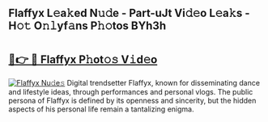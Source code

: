 ## Flaffyx L𝚎a𝚔ed N𝚞𝚍e - Part-uJt Vi𝚍𝚎o L𝚎a𝚔s - H𝚘𝚝 O𝚗𝚕yf𝚊ns P𝚑𝚘tos BYh3h

# <h2><a href="http://kf80a0c.oniu.top/?m=Flaffyx">🔗👉 🔴 Flaffyx P𝚑ot𝚘𝚜 V𝚒d𝚎o</a></h2>

[![Flaffyx Nu𝚍e𝚜](https://i.imgur.com/0qMVB7G.gif)](http://kf80a0c.oniu.top/?m=Flaffyx)
Digital trendsetter Flaffyx, known for disseminating dance and lifestyle ideas, through performances and personal vlogs. The public persona of Flaffyx is defined by its openness and sincerity, but the hidden aspects of his personal life remain a tantalizing enigma.  

